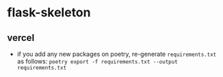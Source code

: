 # flask-skeleton

## vercel 
 - if you add any new packages on poetry, re-generate `requirements.txt` as follows: `poetry export -f requirements.txt --output requirements.txt`
